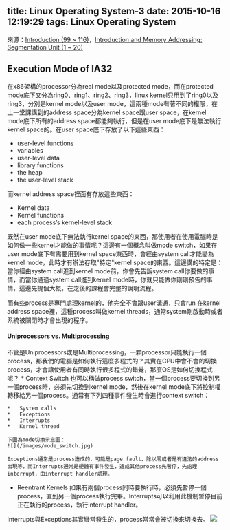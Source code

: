 title: Linux Operating System-3
date: 2015-10-16 12:19:29
tags: Linux Operating System
---
來源：[Introduction (99 ~ 116)](http://www.csie.ncu.edu.tw/~hsufh/COURSES/FALL2015/linuxLecture_3_9-1.ppt)，[Introduction and Memory Addressing: Segmentation Unit (1 ~ 20)](http://www.csie.ncu.edu.tw/~hsufh/COURSES/FALL2015/linuxLecture_3_9-2.ppt)
<h2> Execution Mode of IA32 </h2>
在x86架構的processor分為real mode以及protected mode，而在protected mode底下又分為ring0、ring1、ring2、ring3，linux kernel只用到了ring0以及ring3，分別是kernel mode以及user mode，這兩種mode有著不同的權限，在上一堂課講到的address space分為kernel space跟user space，在kernel mode底下所有的address space都能夠執行，但是在user mode底下是無法執行kernel space的。在user space底下存放了以下這些東西：

*   user-level functions
*   variables
*   user-level data
*   library functions
*   the heap
*   the user-level stack

而kernel address space裡面有存放這些東西：

*   Kernel data
*   Kernel functions
*   each process’s kernel-level stack

既然在user mode底下無法執行kernel space的東西，那使用者在使用電腦時是如何做一些kernel才能做的事情呢？這邊有一個概念叫做mode switch，如果在user mode底下有需要用到kernel space東西時，會經由system call才能變為kernel mode，此時才有辦法存取"特定"kernel space的東西。這邊講的特定是：當你經由system call進到kernel mode前，你會先告訴system call你要做的事情，而當你通過system call進到kernel mode時，你就只能做你剛剛預告的事情，這邊先提個大概，在之後的課程會完整的說明流程。

而有些process是專門處理kernel的，他完全不會跟user溝通，只會run 在kernel address space裡，這種process叫做kernel threads，通常system剛啟動時或者系統被關閉時才會出現的程序。

<h4> Uniprocessors vs. Multiprocessing </h4>
不管是Uniprocessors或是Multiprocessing，一顆processor只能執行一個process，那我們的電腦是如何執行這麼多程式的？其實在CPU中會不會的切換process，才會讓使用者有同時執行很多程式的錯覺，那麼OS是如何切換程式呢？
*   Context Switch 
    也可以稱做process switch，當一個process要切換到另一個process時，必須先切換到kernel mode，然後在kernel mode底下將控制權轉移給另一個process。通常有下列四種事件發生時會進行context switch：

    *   System calls
    *   Exceptions
    *   Interrupts
    *   Kernel thread
    
    下圖為mode切換示意圖：
    ![](/images/mode_switch.jpg)

    Exceptions通常是process造成的，可能是page fault、除以零或者是有違法的address出現等，而Interrupts通常是硬體有事件發生，造成其他process先暫停，先處理interrupt，由interrupt handler處理。

*   Reentrant Kernels
    如果有兩個process同時要執行時，必須先暫停一個process，直到另一個process執行完畢。Interrupts可以利用此機制暫停目前正在執行的process，執行interrupt handler。

Interrupts與Exceptions其實蠻常發生的，process常常會被切換來切換去。
![](/images/interleaving.jpg)


